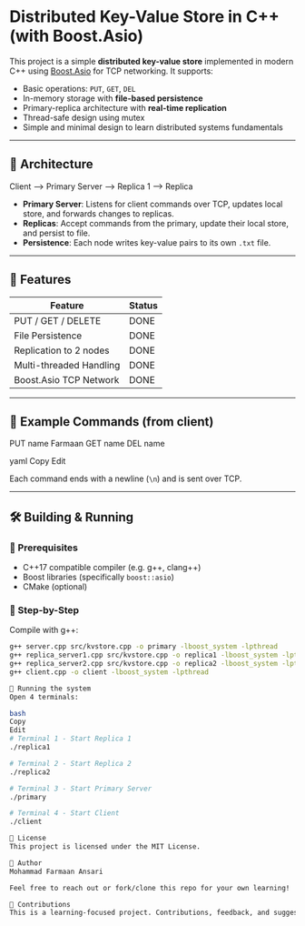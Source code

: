 # Distributed Key-Value Store in C++ (with Boost.Asio)

This project is a simple **distributed key-value store** implemented in modern C++ using [Boost.Asio](https://www.boost.org/doc/libs/release/doc/html/boost_asio.html) for TCP networking. It supports:

-  Basic operations: `PUT`, `GET`, `DEL`
- In-memory storage with **file-based persistence**
-  Primary-replica architecture with **real-time replication**
-  Thread-safe design using mutex
-  Simple and minimal design to learn distributed systems fundamentals

---

## 🔧 Architecture

Client --> Primary Server --> Replica 1
--> Replica 


- **Primary Server**: Listens for client commands over TCP, updates local store, and forwards changes to replicas.
- **Replicas**: Accept commands from the primary, update their local store, and persist to file.
- **Persistence**: Each node writes key-value pairs to its own `.txt` file.

---

## 🚀 Features

| Feature                  | Status |
|--------------------------|--------|
| PUT / GET / DELETE       | DONE   |
| File Persistence         | DONE   |
| Replication to 2 nodes   | DONE   |
| Multi-threaded Handling  | DONE   |
| Boost.Asio TCP Network   | DONE   |

---


## 🧪 Example Commands (from client)

PUT name Farmaan
GET name
DEL name

yaml
Copy
Edit

Each command ends with a newline (`\n`) and is sent over TCP.

---

## 🛠️ Building & Running

### 🧷 Prerequisites

- C++17 compatible compiler (e.g. g++, clang++)
- Boost libraries (specifically `boost::asio`)
- CMake (optional)

### 🧵 Step-by-Step

Compile with g++:

```bash
g++ server.cpp src/kvstore.cpp -o primary -lboost_system -lpthread
g++ replica_server1.cpp src/kvstore.cpp -o replica1 -lboost_system -lpthread
g++ replica_server2.cpp src/kvstore.cpp -o replica2 -lboost_system -lpthread
g++ client.cpp -o client -lboost_system -lpthread

🚦 Running the system
Open 4 terminals:

bash
Copy
Edit
# Terminal 1 - Start Replica 1
./replica1

# Terminal 2 - Start Replica 2
./replica2

# Terminal 3 - Start Primary Server
./primary

# Terminal 4 - Start Client
./client

📜 License
This project is licensed under the MIT License.

🙋 Author
Mohammad Farmaan Ansari

Feel free to reach out or fork/clone this repo for your own learning!

🌟 Contributions
This is a learning-focused project. Contributions, feedback, and suggestions are always welcome!